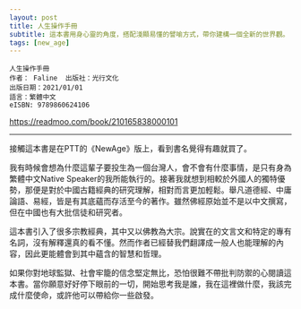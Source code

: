 ```yaml
---
layout: post
title: 人生操作手冊
subtitle: 這本書用身心靈的角度，搭配淺顯易懂的譬喻方式，帶你建構一個全新的世界觀。
tags: [new_age]
---
```


```
人生操作手冊
作者： Faline  出版社：光行文化 
出版日期：2021/01/01 
語言：繁體中文
eISBN: 9789860624106
```

<https://readmoo.com/book/210165838000101>

---

接觸這本書是在PTT的《NewAge》版上，看到書名覺得有趣就買了。

我有時候會想為什麼這輩子要投生為一個台灣人，會不會有什麼事情，是只有身為繁體中文Native Speaker的我所能執行的。接著我就想到相較於外國人的獨特優勢，那便是對於中國古籍經典的研究理解，相對而言更加輕鬆。舉凡道德經、中庸論語、易經，皆是有其底蘊而存活至今的著作。雖然佛經原始並不是以中文撰寫，但在中國也有大批信徒和研究者。

這本書引入了很多宗教經典，其中又以佛教為大宗。說實在的文言文和特定的專有名詞，沒有解釋還真的看不懂。然而作者已經替我們翻譯成一般人也能理解的內容，因此更能體會到其中蘊含的智慧和哲理。

如果你對地球監獄、社會牢籠的信念堅定無比，恐怕很難不帶批判防禦的心閱讀這本書。當你願意好好停下眼前的一切，開始思考我是誰，我在這裡做什麼，我該完成什麼使命，或許他可以帶給你一些啟發。